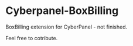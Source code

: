 # Cyberpanel-BoxBilling
BoxBilling extension for CyberPanel - not finished.

Feel free to cotribute. 
